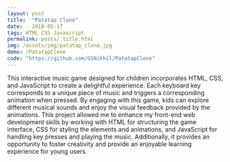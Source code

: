 ```yaml
---
layout: post
title:  "Patatap Clone"
date:   2018-05-17
tags: HTML CSS Javascript
permalink: posts/:title.html
img: /assets/img/patatap_clone.jpg
demo: /PatatapClone
code: "https://github.com/GSNikhil/PatatapClone"
---
```


This interactive music game designed for children incorporates HTML, CSS, and JavaScript to create a delightful experience. Each keyboard key corresponds to a unique piece of music and triggers a corresponding animation when pressed. By engaging with this game, kids can explore different musical sounds and enjoy the visual feedback provided <!--more--> by the animations. This project allowed me to enhance my front-end web development skills by working with HTML for structuring the game interface, CSS for styling the elements and animations, and JavaScript for handling key presses and playing the music. Additionally, it provides an opportunity to foster creativity and provide an enjoyable learning experience for young users.